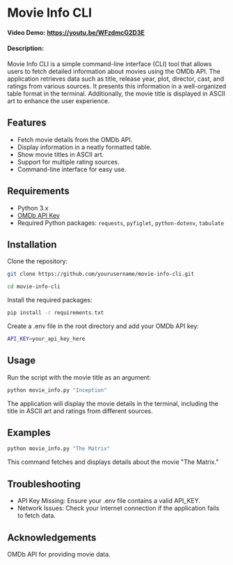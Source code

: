 # Movie Info CLI

#### Video Demo: <https://youtu.be/WFzdmcG2D3E>

#### Description:

Movie Info CLI is a simple command-line interface (CLI) tool that allows users to fetch detailed information about movies using the OMDb API. The application retrieves data such as title, release year, plot, director, cast, and ratings from various sources. It presents this information in a well-organized table format in the terminal. Additionally, the movie title is displayed in ASCII art to enhance the user experience.

## Features

- Fetch movie details from the OMDb API.
- Display information in a neatly formatted table.
- Show movie titles in ASCII art.
- Support for multiple rating sources.
- Command-line interface for easy use.

## Requirements

- Python 3.x
- [OMDb API Key](http://www.omdbapi.com/apikey.aspx)
- Required Python packages: `requests`, `pyfiglet`, `python-dotenv`, `tabulate`

## Installation

Clone the repository:

```bash
git clone https://github.com/yourusername/movie-info-cli.git
```

```bash
cd movie-info-cli
```
Install the required packages:

```bash
pip install -r requirements.txt
```

Create a .env file in the root directory and add your OMDb API key:

```bash
API_KEY=your_api_key_here
```

## Usage

Run the script with the movie title as an argument:

```bash
python movie_info.py "Inception"
```

The application will display the movie details in the terminal, including the title in ASCII art and ratings from different sources.

## Examples

```bash
python movie_info.py "The Matrix"
```

This command fetches and displays details about the movie "The Matrix."

## Troubleshooting

- API Key Missing: Ensure your .env file contains a valid API_KEY.
- Network Issues: Check your internet connection if the application fails to fetch data.

## Acknowledgements

OMDb API for providing movie data.
